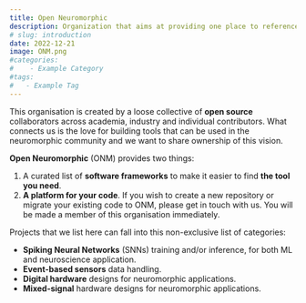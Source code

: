 ```yaml
---
title: Open Neuromorphic
description: Organization that aims at providing one place to reference all relevant open-source project in the neuromorphic research domain.
# slug: introduction
date: 2022-12-21 
image: ONM.png
#categories:
#    - Example Category
#tags:
#   - Example Tag
---
```


This organisation is created by a loose collective of **open source** collaborators across academia, industry and individual contributors. What connects us is the love for building tools that can be used in the neuromorphic community and we want to share ownership of this vision. 

**Open Neuromorphic** (ONM) provides two things:

1. A curated list of **software frameworks** to make it easier to find **the tool you need**.
2. **A platform for your code**. If you wish to create a new repository or migrate your existing code to ONM, please get in touch with us. You will be made a member of this organisation immediately.

Projects that we list here can fall into this non-exclusive list of categories:

* **Spiking Neural Networks** (SNNs) training and/or inference, for both ML and neuroscience application.
* **Event-based sensors** data handling.
* **Digital hardware** designs for neuromorphic applications.
* **Mixed-signal** hardware designs for neuromorphic applications.
